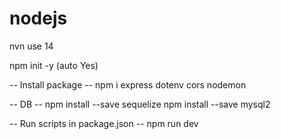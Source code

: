 # nodejs

nvn use 14

npm init -y (auto Yes)

-- Install package --
npm i express dotenv cors nodemon

-- DB --
npm install --save sequelize
npm install --save mysql2

-- Run scripts in package.json --
npm run dev
